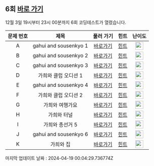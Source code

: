 ## 6회 [바로 가기](https://www.acmicpc.net/contest/view/946)
12월 3일 19시부터 23시 00분까지 6회 코딩테스트가 열렸습니다.

|문제 번호|제목|풀러 가기|힌트|난이도|
|:------:|:-------------:|:-----:|:-----:|:-----:|
|A|gahui and sousenkyo 1|[바로가기](https://www.acmicpc.net/problem/30791)|[힌트](https://github.com/cdog-gh/gh_coding_test/tree/main/6/01)| <img height="25px" width="25px" src="https://static.solved.ac/tier_small/2.svg"></img> |
|B|gahui and sousenkyo 2|[바로가기](https://www.acmicpc.net/problem/30792)|[힌트](https://github.com/cdog-gh/gh_coding_test/tree/main/6/02)| <img height="25px" width="25px" src="https://static.solved.ac/tier_small/3.svg"></img> |
|C|gahui and sousenkyo 3|[바로가기](https://www.acmicpc.net/problem/30793)|[힌트](https://github.com/cdog-gh/gh_coding_test/tree/main/6/03)| <img height="25px" width="25px" src="https://static.solved.ac/tier_small/2.svg"></img> |
|D|가희와 클럽 오디션 1|[바로가기](https://www.acmicpc.net/problem/30794)|[힌트](https://github.com/cdog-gh/gh_coding_test/tree/main/6/04)| <img height="25px" width="25px" src="https://static.solved.ac/tier_small/2.svg"></img> |
|E|gahui and sousenkyo 4|[바로가기](https://www.acmicpc.net/problem/30796)|[힌트](https://github.com/cdog-gh/gh_coding_test/tree/main/6/05)| <img height="25px" width="25px" src="https://static.solved.ac/tier_small/7.svg"></img> |
|F|가희와 클럽 오디션 2|[바로가기](https://www.acmicpc.net/problem/30801)|[힌트](https://github.com/cdog-gh/gh_coding_test/tree/main/6/06)| <img height="25px" width="25px" src="https://static.solved.ac/tier_small/11.svg"></img> |
|G|가희와 여행가요|[바로가기](https://www.acmicpc.net/problem/30797)|[힌트](https://github.com/cdog-gh/gh_coding_test/tree/main/6/07)| <img height="25px" width="25px" src="https://static.solved.ac/tier_small/12.svg"></img> |
|H|가희와 터널|[바로가기](https://www.acmicpc.net/problem/30799)|[힌트](https://github.com/cdog-gh/gh_coding_test/tree/main/6/08)| <img height="25px" width="25px" src="https://static.solved.ac/tier_small/14.svg"></img> |
|I|가희와 총선거 5|[바로가기](https://www.acmicpc.net/problem/30795)|[힌트](https://github.com/cdog-gh/gh_coding_test/tree/main/6/09)| <img height="25px" width="25px" src="https://static.solved.ac/tier_small/13.svg"></img> |
|J|gahui and sousenkyo 6|[바로가기](https://www.acmicpc.net/problem/30798)|[힌트](https://github.com/cdog-gh/gh_coding_test/tree/main/6/10)| <img height="25px" width="25px" src="https://static.solved.ac/tier_small/16.svg"></img> |
|K|가희와 집|[바로가기](https://www.acmicpc.net/problem/30800)|[힌트](https://github.com/cdog-gh/gh_coding_test/tree/main/6/11)| <img height="25px" width="25px" src="https://static.solved.ac/tier_small/19.svg"></img> |

마지막 업데이트 날짜 : 2024-04-19 00:04:29.736774Z
